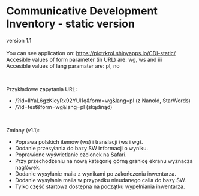 # Communicative Development Inventory - static version
version 1.1
<br/> <br/>
You can see application on: https://piotrkrol.shinyapps.io/CDI-static/ <br/>
Accesible values of form parameter (in URL) are: wg, ws and iii <br/>
Accesible values of lang paramater are: pl, no <br/>

<br/>

Przykładowe zapytania URL: <br/>
- /?id=IlYaL6gzKieyRx92YUl1q&form=wg&lang=pl (z NanoId, StarWords) <br/>
- /?id=test&form=wg&lang=pl (skądinąd) <br/>

<br/>

Zmiany (v1.1): <br/>
- Poprawa polskich itemów (ws) i translacji (ws i wg). <br/>
- Dodanie przesyłania do bazy SW informacji o wyniku. <br/>
- Poprawione wyświetlanie czcionek na Safari. <br/>
- Przy przechodzeniu na nową kategorię górną granicę ekranu wyznacza nagłówek. <br/>
- Dodanie wysyłanie maila z wynikami po zakończeniu inwentarza. <br/>
- Dodanie wysyłania maila w przypadku nieudanego calla do bazy SW.
- Tylko część startowa dostępna na początku wypełniania inwentarza. 